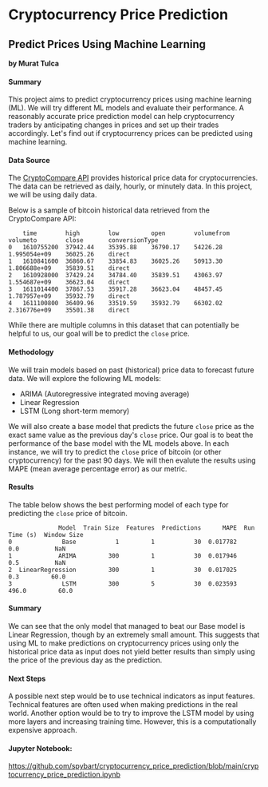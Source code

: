 # Cryptocurrency Price Prediction
## Predict Prices Using Machine Learning

**by Murat Tulca**

#### Summary
This project aims to predict cryptocurrency prices using machine learning (ML). We will try different ML models and evaluate their performance.
A reasonably accurate price prediction model can help cryptocurrency traders by anticipating changes in prices and set up their trades accordingly.
Let's find out if cryptocurrency prices can be predicted using machine learning.

#### Data Source
The [CryptoCompare API](https://min-api.cryptocompare.com) provides historical price data for cryptocurrencies.
The data can be retrieved as daily, hourly, or minutely data. In this project, we will be using daily data.

Below is a sample of bitcoin historical data retrieved from the CryptoCompare API:
```
	time    	high    	low     	open    	volumefrom	volumeto    	close   	conversionType
0	1610755200	37942.44	35395.88	36790.17	54226.28	1.995054e+09	36025.26	direct	
1	1610841600	36860.67	33854.83	36025.26	50913.30	1.806688e+09	35839.51	direct	
2	1610928000	37429.24	34784.40	35839.51	43063.97	1.554687e+09	36623.04	direct	
3	1611014400	37867.53	35917.28	36623.04	48457.45	1.787957e+09	35932.79	direct	
4	1611100800	36409.96	33519.59	35932.79	66302.02	2.316776e+09	35501.38	direct	
```
While there are multiple columns in this dataset that can potentially be helpful to us, our goal will be to predict the `close` price.

#### Methodology
We will train models based on past (historical) price data to forecast future data.
We will explore the following ML models:
- ARIMA (Autoregressive integrated moving average)
- Linear Regression
- LSTM (Long short-term memory)

We will also create a base model that predicts the future `close` price as the exact same value as the previous day's `close` price.
Our goal is to beat the performance of the base model with the ML models above.
In each instance, we will try to predict the `close` price of bitcoin (or other cryptocurrency) for the past 90 days.
We will then evalute the results using MAPE (mean average percentage error) as our metric.

#### Results
The table below shows the best performing model of each type for predicting the `close` price of bitcoin.
```
              Model  Train Size  Features  Predictions      MAPE  Run Time (s)  Window Size
0              Base           1         1           30  0.017782           0.0          NaN
1             ARIMA         300         1           30  0.017946           0.5          NaN
2  LinearRegression         300         1           30  0.017025           0.3         60.0
3              LSTM         300         5           30  0.023593         496.0         60.0
```
#### Summary
We can see that the only model that managed to beat our Base model is Linear Regression, though by an extremely small amount. This suggests that using ML to make predictions on cryptocurrency prices using only the historical price data as input does not yield better results than simply using the price of the previous day as the prediction.

#### Next Steps
A possible next step would be to use technical indicators as input features. Technical features are often used when making predictions in the real world. Another option would be to try to improve the LSTM model by using more layers and increasing training time. However, this is a computationally expensive approach.

#### Jupyter Notebook:

https://github.com/spybart/cryptocurrency_price_prediction/blob/main/cryptocurrency_price_prediction.ipynb